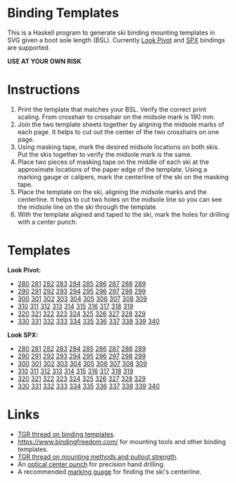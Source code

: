 # Binding Templates

This is a Haskell program to generate ski binding
mounting templates in SVG given a boot sole length (BSL).
Currently [Look Pivot](http://www.look-bindings.com/en-ca/products/bindings/open/allmountain-free-expert)
and [SPX](http://www.look-bindings.com/en-ca/products/bindings/open/allmountain-free-expert)
bindings are supported.

**USE AT YOUR OWN RISK**


# Instructions

1. Print the template that matches your BSL.
   Verify the correct print scaling.
   From crosshair to crosshair on the midsole mark is 190 mm.
2. Join the two template sheets together by aligning the
   midsole marks of each page.  It helps to cut out the center of
   the two crosshairs on one page.
3. Using masking tape, mark the desired midsole locations
   on both skis.  Put the skis together to verify 
   the midsole mark is the same.
4. Place two pieces of masking tape on the middle of each ski
   at the approximate locations of the paper edge of the template.
   Using a marking gauge or calipers, mark the centerline
   of the ski on the masking tape.
5. Place the template on the ski, aligning the midsole marks
   and the centerline.
   It helps to cut two holes on the midsole line so you can 
   see the midsole line on the ski through the template.
6. With the template aligned and taped to the ski, mark the
   holes for drilling with a center punch.


# Templates

**Look Pivot:**

- [280](https://github.com/tomahawkins/binding-templates/blob/master/pivot/pivot_bsl_280.svg)
  [281](https://github.com/tomahawkins/binding-templates/blob/master/pivot/pivot_bsl_281.svg)
  [282](https://github.com/tomahawkins/binding-templates/blob/master/pivot/pivot_bsl_282.svg)
  [283](https://github.com/tomahawkins/binding-templates/blob/master/pivot/pivot_bsl_283.svg)
  [284](https://github.com/tomahawkins/binding-templates/blob/master/pivot/pivot_bsl_284.svg)
  [285](https://github.com/tomahawkins/binding-templates/blob/master/pivot/pivot_bsl_285.svg)
  [286](https://github.com/tomahawkins/binding-templates/blob/master/pivot/pivot_bsl_286.svg)
  [287](https://github.com/tomahawkins/binding-templates/blob/master/pivot/pivot_bsl_287.svg)
  [288](https://github.com/tomahawkins/binding-templates/blob/master/pivot/pivot_bsl_288.svg)
  [289](https://github.com/tomahawkins/binding-templates/blob/master/pivot/pivot_bsl_289.svg)
- [290](https://github.com/tomahawkins/binding-templates/blob/master/pivot/pivot_bsl_290.svg)
  [291](https://github.com/tomahawkins/binding-templates/blob/master/pivot/pivot_bsl_291.svg)
  [292](https://github.com/tomahawkins/binding-templates/blob/master/pivot/pivot_bsl_292.svg)
  [293](https://github.com/tomahawkins/binding-templates/blob/master/pivot/pivot_bsl_293.svg)
  [294](https://github.com/tomahawkins/binding-templates/blob/master/pivot/pivot_bsl_294.svg)
  [295](https://github.com/tomahawkins/binding-templates/blob/master/pivot/pivot_bsl_295.svg)
  [296](https://github.com/tomahawkins/binding-templates/blob/master/pivot/pivot_bsl_296.svg)
  [297](https://github.com/tomahawkins/binding-templates/blob/master/pivot/pivot_bsl_297.svg)
  [298](https://github.com/tomahawkins/binding-templates/blob/master/pivot/pivot_bsl_298.svg)
  [299](https://github.com/tomahawkins/binding-templates/blob/master/pivot/pivot_bsl_299.svg)
- [300](https://github.com/tomahawkins/binding-templates/blob/master/pivot/pivot_bsl_300.svg)
  [301](https://github.com/tomahawkins/binding-templates/blob/master/pivot/pivot_bsl_301.svg)
  [302](https://github.com/tomahawkins/binding-templates/blob/master/pivot/pivot_bsl_302.svg)
  [303](https://github.com/tomahawkins/binding-templates/blob/master/pivot/pivot_bsl_303.svg)
  [304](https://github.com/tomahawkins/binding-templates/blob/master/pivot/pivot_bsl_304.svg)
  [305](https://github.com/tomahawkins/binding-templates/blob/master/pivot/pivot_bsl_305.svg)
  [306](https://github.com/tomahawkins/binding-templates/blob/master/pivot/pivot_bsl_306.svg)
  [307](https://github.com/tomahawkins/binding-templates/blob/master/pivot/pivot_bsl_307.svg)
  [308](https://github.com/tomahawkins/binding-templates/blob/master/pivot/pivot_bsl_308.svg)
  [309](https://github.com/tomahawkins/binding-templates/blob/master/pivot/pivot_bsl_309.svg)
- [310](https://github.com/tomahawkins/binding-templates/blob/master/pivot/pivot_bsl_310.svg)
  [311](https://github.com/tomahawkins/binding-templates/blob/master/pivot/pivot_bsl_311.svg)
  [312](https://github.com/tomahawkins/binding-templates/blob/master/pivot/pivot_bsl_312.svg)
  [313](https://github.com/tomahawkins/binding-templates/blob/master/pivot/pivot_bsl_313.svg)
  [314](https://github.com/tomahawkins/binding-templates/blob/master/pivot/pivot_bsl_314.svg)
  [315](https://github.com/tomahawkins/binding-templates/blob/master/pivot/pivot_bsl_315.svg)
  [316](https://github.com/tomahawkins/binding-templates/blob/master/pivot/pivot_bsl_316.svg)
  [317](https://github.com/tomahawkins/binding-templates/blob/master/pivot/pivot_bsl_317.svg)
  [318](https://github.com/tomahawkins/binding-templates/blob/master/pivot/pivot_bsl_318.svg)
  [319](https://github.com/tomahawkins/binding-templates/blob/master/pivot/pivot_bsl_319.svg)
- [320](https://github.com/tomahawkins/binding-templates/blob/master/pivot/pivot_bsl_320.svg)
  [321](https://github.com/tomahawkins/binding-templates/blob/master/pivot/pivot_bsl_321.svg)
  [322](https://github.com/tomahawkins/binding-templates/blob/master/pivot/pivot_bsl_322.svg)
  [323](https://github.com/tomahawkins/binding-templates/blob/master/pivot/pivot_bsl_323.svg)
  [324](https://github.com/tomahawkins/binding-templates/blob/master/pivot/pivot_bsl_324.svg)
  [325](https://github.com/tomahawkins/binding-templates/blob/master/pivot/pivot_bsl_325.svg)
  [326](https://github.com/tomahawkins/binding-templates/blob/master/pivot/pivot_bsl_326.svg)
  [327](https://github.com/tomahawkins/binding-templates/blob/master/pivot/pivot_bsl_327.svg)
  [328](https://github.com/tomahawkins/binding-templates/blob/master/pivot/pivot_bsl_328.svg)
  [329](https://github.com/tomahawkins/binding-templates/blob/master/pivot/pivot_bsl_329.svg)
- [330](https://github.com/tomahawkins/binding-templates/blob/master/pivot/pivot_bsl_330.svg)
  [331](https://github.com/tomahawkins/binding-templates/blob/master/pivot/pivot_bsl_331.svg)
  [332](https://github.com/tomahawkins/binding-templates/blob/master/pivot/pivot_bsl_332.svg)
  [333](https://github.com/tomahawkins/binding-templates/blob/master/pivot/pivot_bsl_333.svg)
  [334](https://github.com/tomahawkins/binding-templates/blob/master/pivot/pivot_bsl_334.svg)
  [335](https://github.com/tomahawkins/binding-templates/blob/master/pivot/pivot_bsl_335.svg)
  [336](https://github.com/tomahawkins/binding-templates/blob/master/pivot/pivot_bsl_336.svg)
  [337](https://github.com/tomahawkins/binding-templates/blob/master/pivot/pivot_bsl_337.svg)
  [338](https://github.com/tomahawkins/binding-templates/blob/master/pivot/pivot_bsl_338.svg)
  [339](https://github.com/tomahawkins/binding-templates/blob/master/pivot/pivot_bsl_339.svg)
  [340](https://github.com/tomahawkins/binding-templates/blob/master/pivot/pivot_bsl_340.svg)


**Look SPX:**

- [280](https://github.com/tomahawkins/binding-templates/blob/master/spx/spx_bsl_280.svg)
  [281](https://github.com/tomahawkins/binding-templates/blob/master/spx/spx_bsl_281.svg)
  [282](https://github.com/tomahawkins/binding-templates/blob/master/spx/spx_bsl_282.svg)
  [283](https://github.com/tomahawkins/binding-templates/blob/master/spx/spx_bsl_283.svg)
  [284](https://github.com/tomahawkins/binding-templates/blob/master/spx/spx_bsl_284.svg)
  [285](https://github.com/tomahawkins/binding-templates/blob/master/spx/spx_bsl_285.svg)
  [286](https://github.com/tomahawkins/binding-templates/blob/master/spx/spx_bsl_286.svg)
  [287](https://github.com/tomahawkins/binding-templates/blob/master/spx/spx_bsl_287.svg)
  [288](https://github.com/tomahawkins/binding-templates/blob/master/spx/spx_bsl_288.svg)
  [289](https://github.com/tomahawkins/binding-templates/blob/master/spx/spx_bsl_289.svg)
- [290](https://github.com/tomahawkins/binding-templates/blob/master/spx/spx_bsl_290.svg)
  [291](https://github.com/tomahawkins/binding-templates/blob/master/spx/spx_bsl_291.svg)
  [292](https://github.com/tomahawkins/binding-templates/blob/master/spx/spx_bsl_292.svg)
  [293](https://github.com/tomahawkins/binding-templates/blob/master/spx/spx_bsl_293.svg)
  [294](https://github.com/tomahawkins/binding-templates/blob/master/spx/spx_bsl_294.svg)
  [295](https://github.com/tomahawkins/binding-templates/blob/master/spx/spx_bsl_295.svg)
  [296](https://github.com/tomahawkins/binding-templates/blob/master/spx/spx_bsl_296.svg)
  [297](https://github.com/tomahawkins/binding-templates/blob/master/spx/spx_bsl_297.svg)
  [298](https://github.com/tomahawkins/binding-templates/blob/master/spx/spx_bsl_298.svg)
  [299](https://github.com/tomahawkins/binding-templates/blob/master/spx/spx_bsl_299.svg)
- [300](https://github.com/tomahawkins/binding-templates/blob/master/spx/spx_bsl_300.svg)
  [301](https://github.com/tomahawkins/binding-templates/blob/master/spx/spx_bsl_301.svg)
  [302](https://github.com/tomahawkins/binding-templates/blob/master/spx/spx_bsl_302.svg)
  [303](https://github.com/tomahawkins/binding-templates/blob/master/spx/spx_bsl_303.svg)
  [304](https://github.com/tomahawkins/binding-templates/blob/master/spx/spx_bsl_304.svg)
  [305](https://github.com/tomahawkins/binding-templates/blob/master/spx/spx_bsl_305.svg)
  [306](https://github.com/tomahawkins/binding-templates/blob/master/spx/spx_bsl_306.svg)
  [307](https://github.com/tomahawkins/binding-templates/blob/master/spx/spx_bsl_307.svg)
  [308](https://github.com/tomahawkins/binding-templates/blob/master/spx/spx_bsl_308.svg)
  [309](https://github.com/tomahawkins/binding-templates/blob/master/spx/spx_bsl_309.svg)
- [310](https://github.com/tomahawkins/binding-templates/blob/master/spx/spx_bsl_310.svg)
  [311](https://github.com/tomahawkins/binding-templates/blob/master/spx/spx_bsl_311.svg)
  [312](https://github.com/tomahawkins/binding-templates/blob/master/spx/spx_bsl_312.svg)
  [313](https://github.com/tomahawkins/binding-templates/blob/master/spx/spx_bsl_313.svg)
  [314](https://github.com/tomahawkins/binding-templates/blob/master/spx/spx_bsl_314.svg)
  [315](https://github.com/tomahawkins/binding-templates/blob/master/spx/spx_bsl_315.svg)
  [316](https://github.com/tomahawkins/binding-templates/blob/master/spx/spx_bsl_316.svg)
  [317](https://github.com/tomahawkins/binding-templates/blob/master/spx/spx_bsl_317.svg)
  [318](https://github.com/tomahawkins/binding-templates/blob/master/spx/spx_bsl_318.svg)
  [319](https://github.com/tomahawkins/binding-templates/blob/master/spx/spx_bsl_319.svg)
- [320](https://github.com/tomahawkins/binding-templates/blob/master/spx/spx_bsl_320.svg)
  [321](https://github.com/tomahawkins/binding-templates/blob/master/spx/spx_bsl_321.svg)
  [322](https://github.com/tomahawkins/binding-templates/blob/master/spx/spx_bsl_322.svg)
  [323](https://github.com/tomahawkins/binding-templates/blob/master/spx/spx_bsl_323.svg)
  [324](https://github.com/tomahawkins/binding-templates/blob/master/spx/spx_bsl_324.svg)
  [325](https://github.com/tomahawkins/binding-templates/blob/master/spx/spx_bsl_325.svg)
  [326](https://github.com/tomahawkins/binding-templates/blob/master/spx/spx_bsl_326.svg)
  [327](https://github.com/tomahawkins/binding-templates/blob/master/spx/spx_bsl_327.svg)
  [328](https://github.com/tomahawkins/binding-templates/blob/master/spx/spx_bsl_328.svg)
  [329](https://github.com/tomahawkins/binding-templates/blob/master/spx/spx_bsl_329.svg)
- [330](https://github.com/tomahawkins/binding-templates/blob/master/spx/spx_bsl_330.svg)
  [331](https://github.com/tomahawkins/binding-templates/blob/master/spx/spx_bsl_331.svg)
  [332](https://github.com/tomahawkins/binding-templates/blob/master/spx/spx_bsl_332.svg)
  [333](https://github.com/tomahawkins/binding-templates/blob/master/spx/spx_bsl_333.svg)
  [334](https://github.com/tomahawkins/binding-templates/blob/master/spx/spx_bsl_334.svg)
  [335](https://github.com/tomahawkins/binding-templates/blob/master/spx/spx_bsl_335.svg)
  [336](https://github.com/tomahawkins/binding-templates/blob/master/spx/spx_bsl_336.svg)
  [337](https://github.com/tomahawkins/binding-templates/blob/master/spx/spx_bsl_337.svg)
  [338](https://github.com/tomahawkins/binding-templates/blob/master/spx/spx_bsl_338.svg)
  [339](https://github.com/tomahawkins/binding-templates/blob/master/spx/spx_bsl_339.svg)
  [340](https://github.com/tomahawkins/binding-templates/blob/master/spx/spx_bsl_340.svg)

# Links

- [TGR thread on binding templates](https://www.tetongravity.com/forums/showthread.php/153971-Binding-Mount-Paper-Templates).
- https://www.bindingfreedom.com/ for mounting tools and other binding templates.
- [TGR thread on mounting methods and pullout strength](https://www.tetongravity.com/forums/archive/index.php/t-216051.html).
- An [optical center punch](https://www.leevalley.com/en-us/shop/tools/hand-tools/marking-and-measuring/marking-tools/45502-veritas-optical-center-punch)
  for precision hand drilling.
- A recommended [marking guage](https://www.leevalley.com/en-us/shop/tools/hand-tools/marking-and-measuring/marking-gauges/75849-veritas-micro-adjust-wheel-marking-gauge)
  for finding the ski's centerline.

